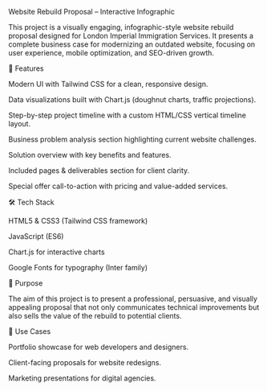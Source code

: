 Website Rebuild Proposal – Interactive Infographic

This project is a visually engaging, infographic-style website rebuild proposal designed for London Imperial Immigration Services. It presents a complete business case for modernizing an outdated website, focusing on user experience, mobile optimization, and SEO-driven growth.

📌 Features

Modern UI with Tailwind CSS for a clean, responsive design.

Data visualizations built with Chart.js (doughnut charts, traffic projections).

Step-by-step project timeline with a custom HTML/CSS vertical timeline layout.

Business problem analysis section highlighting current website challenges.

Solution overview with key benefits and features.

Included pages & deliverables section for client clarity.

Special offer call-to-action with pricing and value-added services.

🛠️ Tech Stack

HTML5 & CSS3 (Tailwind CSS framework)

JavaScript (ES6)

Chart.js for interactive charts

Google Fonts for typography (Inter family)

🎯 Purpose

The aim of this project is to present a professional, persuasive, and visually appealing proposal that not only communicates technical improvements but also sells the value of the rebuild to potential clients.

📂 Use Cases

Portfolio showcase for web developers and designers.

Client-facing proposals for website redesigns.

Marketing presentations for digital agencies.
